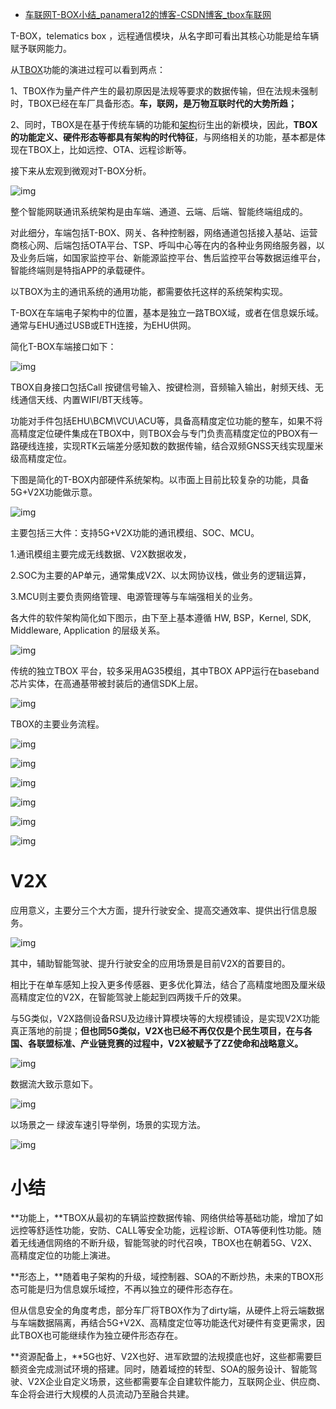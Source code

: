 - [车联网T-BOX小结_panamera12的博客-CSDN博客_tbox车联网](https://blog.csdn.net/wteruiycbqqvwt/article/details/120526194?utm_medium=distribute.pc_aggpage_search_result.none-task-blog-2~aggregatepage~first_rank_ecpm_v1~rank_v31_ecpm-3-120526194.pc_agg_new_rank&utm_term=rsu协议&spm=1000.2123.3001.4430)

T-BOX，telematics box ，远程通信模块，从名字即可看出其核心功能是给车辆赋予联网能力。

从[TBOX](https://so.csdn.net/so/search?q=TBOX&spm=1001.2101.3001.7020)功能的演进过程可以看到两点：

1、TBOX作为量产件产生的最初原因是法规等要求的数据传输，但在法规未强制时，TBOX已经在车厂具备形态。**车，联网，是万物互联时代的大势所趋；**

2、同时，TBOX是在基于传统车辆的功能和[架构](https://so.csdn.net/so/search?q=架构&spm=1001.2101.3001.7020)衍生出的新模块，因此，**TBOX的功能定义、硬件形态等都具有架构的时代特征**，与网络相关的功能，基本都是体现在TBOX上，比如远控、OTA、远程诊断等。

接下来从宏观到微观对T-BOX分析。

![img](https://img-blog.csdnimg.cn/20210928114732432.png?x-oss-process=image/watermark,type_ZHJvaWRzYW5zZmFsbGJhY2s,shadow_50,text_Q1NETiBAcGFuYW1lcmExMg==,size_20,color_FFFFFF,t_70,g_se,x_16)

整个智能网联通讯系统架构是由车端、通道、云端、后端、智能终端组成的。

对此细分，车端包括T-BOX、网关、各种控制器，网络通道包括接入基站、运营商核心网、后端包括OTA平台、TSP、呼叫中心等在内的各种业务网络服务器，以及业务后端，如国家监控平台、新能源监控平台、售后监控平台等数据运维平台，智能终端则是特指APP的承载硬件。

以TBOX为主的通讯系统的通用功能，都需要依托这样的系统架构实现。

T-BOX在车端电子架构中的位置，基本是独立一路TBOX域，或者在信息娱乐域。通常与EHU通过USB或ETH连接，为EHU供网。

简化T-BOX车端接口如下：

![img](https://img-blog.csdnimg.cn/20210928114956744.png?x-oss-process=image/watermark,type_ZHJvaWRzYW5zZmFsbGJhY2s,shadow_50,text_Q1NETiBAcGFuYW1lcmExMg==,size_20,color_FFFFFF,t_70,g_se,x_16)

TBOX自身接口包括Call 按键信号输入、按键检测，音频输入输出，射频天线、无线通信天线、内置WIFI/BT天线等。

 功能对手件包括EHU\BCM\VCU\ACU等，具备高精度定位功能的整车，如果不将高精度定位硬件集成在TBOX中，则TBOX会与专门负责高精度定位的PBOX有一路硬线连接，实现RTK云端差分感知数的数据传输，结合双频GNSS天线实现厘米级高精度定位。

下图是简化的T-BOX内部硬件系统架构。以市面上目前比较复杂的功能，具备5G+V2X功能做示意。

![img](https://img-blog.csdnimg.cn/20210928115305124.png?x-oss-process=image/watermark,type_ZHJvaWRzYW5zZmFsbGJhY2s,shadow_50,text_Q1NETiBAcGFuYW1lcmExMg==,size_20,color_FFFFFF,t_70,g_se,x_16)

主要包括三大件：支持5G+V2X功能的通讯模组、SOC、MCU。

1.通讯模组主要完成无线数据、V2X数据收发，

2.SOC为主要的AP单元，通常集成V2X、以太网协议栈，做业务的逻辑运算，

3.MCU则主要负责网络管理、电源管理等与车端强相关的业务。

各大件的软件架构简化如下图示，由下至上基本遵循 HW, BSP，Kernel, SDK, Middleware, Application 的层级关系。

![img](https://img-blog.csdnimg.cn/20210928115527767.png?x-oss-process=image/watermark,type_ZHJvaWRzYW5zZmFsbGJhY2s,shadow_50,text_Q1NETiBAcGFuYW1lcmExMg==,size_20,color_FFFFFF,t_70,g_se,x_16)

传统的独立TBOX 平台，较多采用AG35模组，其中TBOX APP运行在baseband芯片实体，在高通基带被封装后的通信SDK上层。

![img](https://img-blog.csdnimg.cn/20210928115711455.png?x-oss-process=image/watermark,type_ZHJvaWRzYW5zZmFsbGJhY2s,shadow_50,text_Q1NETiBAcGFuYW1lcmExMg==,size_20,color_FFFFFF,t_70,g_se,x_16)

TBOX的主要业务流程。

 ![img](https://img-blog.csdnimg.cn/20210928115838981.png?x-oss-process=image/watermark,type_ZHJvaWRzYW5zZmFsbGJhY2s,shadow_50,text_Q1NETiBAcGFuYW1lcmExMg==,size_20,color_FFFFFF,t_70,g_se,x_16)

 ![img](https://img-blog.csdnimg.cn/20210928115919296.png?x-oss-process=image/watermark,type_ZHJvaWRzYW5zZmFsbGJhY2s,shadow_50,text_Q1NETiBAcGFuYW1lcmExMg==,size_20,color_FFFFFF,t_70,g_se,x_16)

![img](https://img-blog.csdnimg.cn/20210928115931409.png?x-oss-process=image/watermark,type_ZHJvaWRzYW5zZmFsbGJhY2s,shadow_50,text_Q1NETiBAcGFuYW1lcmExMg==,size_20,color_FFFFFF,t_70,g_se,x_16)

 ![img](https://img-blog.csdnimg.cn/20210928120026316.png?x-oss-process=image/watermark,type_ZHJvaWRzYW5zZmFsbGJhY2s,shadow_50,text_Q1NETiBAcGFuYW1lcmExMg==,size_20,color_FFFFFF,t_70,g_se,x_16)

 ![img](https://img-blog.csdnimg.cn/20210928120042111.png?x-oss-process=image/watermark,type_ZHJvaWRzYW5zZmFsbGJhY2s,shadow_50,text_Q1NETiBAcGFuYW1lcmExMg==,size_20,color_FFFFFF,t_70,g_se,x_16)

![img](https://img-blog.csdnimg.cn/20210928120054198.png?x-oss-process=image/watermark,type_ZHJvaWRzYW5zZmFsbGJhY2s,shadow_50,text_Q1NETiBAcGFuYW1lcmExMg==,size_20,color_FFFFFF,t_70,g_se,x_16)



#  V2X

应用意义，主要分三个大方面，提升行驶安全、提高交通效率、提供出行信息服务。

 ![img](https://img-blog.csdnimg.cn/20210928120212187.png?x-oss-process=image/watermark,type_ZHJvaWRzYW5zZmFsbGJhY2s,shadow_50,text_Q1NETiBAcGFuYW1lcmExMg==,size_20,color_FFFFFF,t_70,g_se,x_16)

其中，辅助智能驾驶、提升行驶安全的应用场景是目前V2X的首要目的。

相比于在单车感知上投入更多传感器、更多优化算法，结合了高精度地图及厘米级高精度定位的V2X，在智能驾驶上能起到四两拨千斤的效果。

与5G类似，V2X路侧设备RSU及边缘计算模块等的大规模铺设，是实现V2X功能真正落地的前提；**但也同5G类似，V2X也已经不再仅仅是个民生项目，在与各国、各联盟标准、产业链竞赛的过程中，V2X被赋予了ZZ使命和战略意义。**

![img](https://img-blog.csdnimg.cn/20210928123123264.png?x-oss-process=image/watermark,type_ZHJvaWRzYW5zZmFsbGJhY2s,shadow_50,text_Q1NETiBAcGFuYW1lcmExMg==,size_20,color_FFFFFF,t_70,g_se,x_16)

数据流大致示意如下。

![img](https://img-blog.csdnimg.cn/20210928123153879.png?x-oss-process=image/watermark,type_ZHJvaWRzYW5zZmFsbGJhY2s,shadow_50,text_Q1NETiBAcGFuYW1lcmExMg==,size_20,color_FFFFFF,t_70,g_se,x_16)

 以场景之一 绿波车速引导举例，场景的实现方法。

![img](https://img-blog.csdnimg.cn/20210928123436319.png?x-oss-process=image/watermark,type_ZHJvaWRzYW5zZmFsbGJhY2s,shadow_50,text_Q1NETiBAcGFuYW1lcmExMg==,size_20,color_FFFFFF,t_70,g_se,x_16)

 

 

# 小结

**功能上，**TBOX从最初的车辆监控数据传输、网络供给等基础功能，增加了如远控等舒适性功能，安防、CALL等安全功能，远程诊断、OTA等便利性功能。随着无线通信网络的不断升级，智能驾驶的时代召唤，TBOX也在朝着5G、V2X、高精度定位的功能上演进。

**形态上，**随着电子架构的升级，域控制器、SOA的不断炒热，未来的TBOX形态可能是归为信息娱乐域控，不再以独立的硬件形态存在。

但从信息安全的角度考虑，部分车厂将TBOX作为了dirty端，从硬件上将云端数据与车端数据隔离，再结合5G+V2X、高精度定位等功能迭代对硬件有变更需求，因此TBOX也可能继续作为独立硬件形态存在。

**资源配备上，**5G也好、V2X也好、进军欧盟的法规摸底也好，这些都需要巨额资金完成测试环境的搭建。同时，随着域控的转型、SOA的服务设计、智能驾驶、V2X企业自定义场景，这些都需要车企自建软件能力，互联网企业、供应商、车企将会进行大规模的人员流动乃至融合共建。